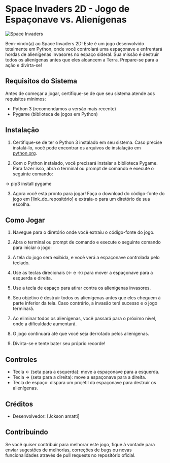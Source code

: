 # Space Invaders 2D - Jogo de Espaçonave vs. Alienígenas

![Space Invaders](https://example.com/space_invaders.png)

Bem-vindo(a) ao Space Invaders 2D! Este é um jogo desenvolvido totalmente em Python, onde você controlará uma espaçonave e enfrentará hordas de alienígenas invasores no espaço sideral. Sua missão é destruir todos os alienígenas antes que eles alcancem a Terra. Prepare-se para a ação e divirta-se!

## Requisitos do Sistema

Antes de começar a jogar, certifique-se de que seu sistema atende aos requisitos mínimos:

- Python 3 (recomendamos a versão mais recente)
- Pygame (biblioteca de jogos em Python)

## Instalação

1. Certifique-se de ter o Python 3 instalado em seu sistema. Caso precise instalá-lo, você pode encontrar os arquivos de instalação em [python.org](https://www.python.org/).

2. Com o Python instalado, você precisará instalar a biblioteca Pygame. Para fazer isso, abra o terminal ou prompt de comando e execute o seguinte comando:

-> pip3 install pygame


3. Agora você está pronto para jogar! Faça o download do código-fonte do jogo em [link_do_repositório] e extraia-o para um diretório de sua escolha.

## Como Jogar

1. Navegue para o diretório onde você extraiu o código-fonte do jogo.

2. Abra o terminal ou prompt de comando e execute o seguinte comando para iniciar o jogo:



3. A tela do jogo será exibida, e você verá a espaçonave controlada pelo teclado.

4. Use as teclas direcionais (← e →) para mover a espaçonave para a esquerda e direita.

5. Use a tecla de espaço para atirar contra os alienígenas invasores.

6. Seu objetivo é destruir todos os alienígenas antes que eles cheguem à parte inferior da tela. Caso contrário, a invasão terá sucesso e o jogo terminará.

7. Ao eliminar todos os alienígenas, você passará para o próximo nível, onde a dificuldade aumentará.

8. O jogo continuará até que você seja derrotado pelos alienígenas.

9. Divirta-se e tente bater seu próprio recorde!

## Controles

- Tecla ← (seta para a esquerda): move a espaçonave para a esquerda.
- Tecla → (seta para a direita): move a espaçonave para a direita.
- Tecla de espaço: dispara um projétil da espaçonave para destruir os alienígenas.

## Créditos

- Desenvolvedor: [Jckson amatti]

## Contribuindo

Se você quiser contribuir para melhorar este jogo, fique à vontade para enviar sugestões de melhorias, correções de bugs ou novas funcionalidades através de pull requests no repositório oficial.





